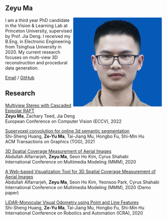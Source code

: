 ## Zeyu Ma

<img align="right" src="images/selfie.png">

I am a third year PhD candidate in the Vision & Learning Lab at Princeton University, supervised by Prof. Jia Deng. I received my B.Eng. in Electronic Engineering from Tsinghua University in 2020. My current research focuses on multi-view 3D reconstruction and procedural data generation.



[Email](mailto:zeyum@princeton.edu)  /  [GitHub](https://github.com/mazeyu)

## Research

[Multiview Stereo with Cascaded Epipolar RAFT](https://arxiv.org/abs/2205.04502) \
**Zeyu Ma**, Zachary Teed, Jia Deng  \
European Conference on Computer Vision (ECCV), 2022

[Supervoxel convolution for online 3d semantic segmentation](https://dl.acm.org/doi/abs/10.1145/3453485) \
Shi-Sheng Huang, **Ze-Yu Ma**, Tai-Jiang Mu, Hongbo Fu, Shi-Min Hu \
ACM Transactions on Graphics (TOG), 2021


[3D Spatial Coverage Measurement of Aerial Images](https://link.springer.com/chapter/10.1007/978-3-030-37731-1_30) \
Abdullah Alfarrarjeh, **Zeyu Ma**, Seon Ho Kim, Cyrus Shahabi \
International Conference on Multimedia Modeling (MMM), 2020

[A Web-based Visualization Tool for 3D Spatial Coverage Measurement of Aerial Images](https://link.springer.com/chapter/10.1007/978-3-030-37734-2_59) \
Abdullah Alfarrarjeh, **Zeyu Ma**, Seon Ho Kim, Yeonsoo Park, Cyrus Shahabi  \
International Conference on Multimedia Modeling (MMM), 2020 (Demo paper)

[LiDAR-Monocular Visual Odometry using Point and Line Features](https://ieeexplore.ieee.org/abstract/document/9196613) \
Shi-Sheng Huang, **Ze-Yu Ma**, Tai-Jiang Mu, Hongbo Fu, Shi-Min Hu \
International Conference on Robotics and Automation (ICRA), 2020
